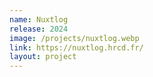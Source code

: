 ```yaml
---
name: Nuxtlog
release: 2024
image: /projects/nuxtlog.webp
link: https://nuxtlog.hrcd.fr/
layout: project
---
```

